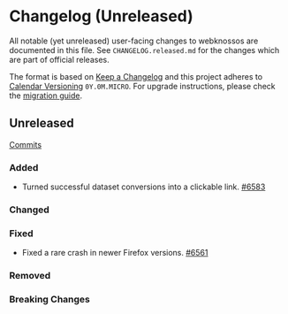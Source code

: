 # Changelog (Unreleased)

All notable (yet unreleased) user-facing changes to webknossos are documented in this file.
See `CHANGELOG.released.md` for the changes which are part of official releases.

The format is based on [Keep a Changelog](http://keepachangelog.com/en/1.0.0/)
and this project adheres to [Calendar Versioning](http://calver.org/) `0Y.0M.MICRO`.
For upgrade instructions, please check the [migration guide](MIGRATIONS.released.md).

## Unreleased
[Commits](https://github.com/scalableminds/webknossos/compare/22.11.0...HEAD)

### Added
- Turned successful dataset conversions into a clickable link. [#6583](https://github.com/scalableminds/webknossos/pull/6583)

### Changed

### Fixed
- Fixed a rare crash in newer Firefox versions. [#6561](https://github.com/scalableminds/webknossos/pull/6561)

### Removed

### Breaking Changes
